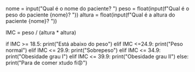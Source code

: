 nome = input("Qual é o nome do paciente? ")
peso = float(input(f"Qual é o peso do paciente {nome}? "))
altura = float(input(f"Qual é a altura do paciente {nome}? "))

IMC = peso / (altura * altura)

if IMC >= 18.5:
    print("Está abaixo do peso")
elif IMC <=24.9:
    print("Peso normal")
elif IMC <= 29.9:
    print("Sobrepeso")
elif IMC <= 34.9:
    print("Obesidade grau I")
elif IMC <= 39.9:
    print("Obesidade grau II")
else:
    print("Para de comer xtudo fi😡")
